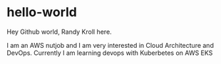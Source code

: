 # hello-world
Hey Github world, Randy Kroll here.

I am an AWS nutjob and I am very interested in Cloud Architecture and DevOps.
Currently I am learning devops with Kuberbetes on AWS EKS
